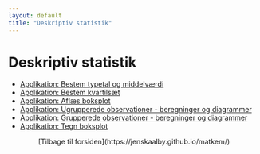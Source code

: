 ```yaml
---
layout: default
title: "Deskriptiv statistik"
---
```


# Deskriptiv statistik

- [Applikation: Bestem typetal og middelværdi](./type_mid.html)
- [Applikation: Bestem kvartilsæt](./kvartilsaet_bestem.html)
- [Applikation: Aflæs boksplot](./boksplot_aflaesning.html)
- [Applikation: Ugrupperede observationer - beregninger og diagrammer](./ugrupp_obs.html)
- [Applikation: Grupperede observationer - beregninger og diagrammer](./grupp_obs.html)
- [Applikation: Tegn boksplot](tegn_boksplot.html)

<div style="text-align: center;">
[Tilbage til forsiden](https://jenskaalby.github.io/matkem/) 
</div>